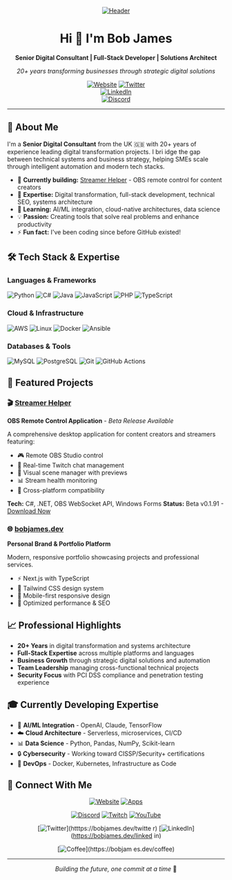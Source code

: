 <div align="center">

  [![Header](https://raw.githubusercontent.com/bbbjames/init-bobJames/main/bobJames-SeoHeader.png "Header")](https://bobjames.dev)

  # Hi 👋 I'm Bob James

  **Senior Digital Consultant | Full-Stack Developer | Solutions Architect**

  *20+ years transforming businesses through strategic digital solutions*

  [![Website](https://img.shields.io/badge/🌐_Website-bobjames.dev-blue?style=for-the-badge)](https://bobjames.dev)
  [![Twitter](https://img.shields.io/badge/🕊️_Twitter-@init__bobjames-1DA1F2?style=for-the-badge)](https://bobjames.dev/twitter)  
  [![LinkedIn](https://img.shields.io/badge/💼_LinkedIn-bobbjames-0077B5?style=for-the-badge)](https://bobjames.dev/linkedin)     
  [![Discord](https://img.shields.io/badge/🎙️_Discord-Community-5865F2?style=for-the-badge)](https://bobjames.dev/discord)        

  </div>

  ---

  ## 🚀 About Me

  I'm a **Senior Digital Consultant** from the UK 🇬🇧 with 20+ years of experience leading digital transformation projects. I bri idge the gap between
  technical systems and business strategy, helping SMEs scale through intelligent automation and modern tech stacks.

  - 🔭 **Currently building:** [Streamer Helper](https://github.com/bbbjames/streamer-helper) - OBS remote control for content creators
  - 🎯 **Expertise:** Digital transformation, full-stack development, technical SEO, systems architecture
  - 🌱 **Learning:** AI/ML integration, cloud-native architectures, data science
  - 💡 **Passion:** Creating tools that solve real problems and enhance productivity
  - ⚡ **Fun fact:** I've been coding since before GitHub existed!

  ## 🛠️ Tech Stack & Expertise

  ### **Languages & Frameworks**
  ![Python](https://img.shields.io/badge/Python-3776AB?style=flat&logo=python&logoColor=white)
  ![C#](https://img.shields.io/badge/C%23-239120?style=flat&logo=c-sharp&logoColor=white)
  ![Java](https://img.shields.io/badge/Java-ED8B00?style=flat&logo=java&logoColor=white)
  ![JavaScript](https://img.shields.io/badge/JavaScript-F7DF1E?style=flat&logo=javascript&logoColor=black)
  ![PHP](https://img.shields.io/badge/PHP-777BB4?style=flat&logo=php&logoColor=white)
  ![TypeScript](https://img.shields.io/badge/TypeScript-007ACC?style=flat&logo=typescript&logoColor=white)

  ### **Cloud & Infrastructure**
  ![AWS](https://img.shields.io/badge/AWS-232F3E?style=flat&logo=amazon-aws&logoColor=white)
  ![Linux](https://img.shields.io/badge/Linux-FCC624?style=flat&logo=linux&logoColor=black)
  ![Docker](https://img.shields.io/badge/Docker-2496ED?style=flat&logo=docker&logoColor=white)
  ![Ansible](https://img.shields.io/badge/Ansible-EE0000?style=flat&logo=ansible&logoColor=white)

  ### **Databases & Tools**
  ![MySQL](https://img.shields.io/badge/MySQL-4479A1?style=flat&logo=mysql&logoColor=white)
  ![PostgreSQL](https://img.shields.io/badge/PostgreSQL-316192?style=flat&logo=postgresql&logoColor=white)
  ![Git](https://img.shields.io/badge/Git-F05032?style=flat&logo=git&logoColor=white)
  ![GitHub Actions](https://img.shields.io/badge/GitHub_Actions-2088FF?style=flat&logo=github-actions&logoColor=white)

  ## 🎯 Featured Projects

  ### 🎬 [Streamer Helper](https://github.com/bbbjames/streamer-helper)
  **OBS Remote Control Application** - *Beta Release Available*

  A comprehensive desktop application for content creators and streamers featuring:
  - 🎮 Remote OBS Studio control
  - 💬 Real-time Twitch chat management
  - 🎨 Visual scene manager with previews
  - 📊 Stream health monitoring
  - 🔧 Cross-platform compatibility

  **Tech:** C#, .NET, OBS WebSocket API, Windows Forms
  **Status:** Beta v0.1.91 - [Download Now](https://bobjames.dev/apps/streamer-helper)

  ### 🌐 [bobjames.dev](https://bobjames.dev)
  **Personal Brand & Portfolio Platform**

  Modern, responsive portfolio showcasing projects and professional services.
  - ⚡ Next.js with TypeScript
  - 🎨 Tailwind CSS design system
  - 📱 Mobile-first responsive design
  - 🚀 Optimized performance & SEO

  ## 📈 Professional Highlights

  - **20+ Years** in digital transformation and systems architecture
  - **Full-Stack Expertise** across multiple platforms and languages
  - **Business Growth** through strategic digital solutions and automation
  - **Team Leadership** managing cross-functional technical projects
  - **Security Focus** with PCI DSS compliance and penetration testing experience

  ## 🎓 Currently Developing Expertise

  - 🤖 **AI/ML Integration** - OpenAI, Claude, TensorFlow
  - ☁️ **Cloud Architecture** - Serverless, microservices, CI/CD
  - 📊 **Data Science** - Python, Pandas, NumPy, Scikit-learn
  - 🔒 **Cybersecurity** - Working toward CISSP/Security+ certifications
  - 🐳 **DevOps** - Docker, Kubernetes, Infrastructure as Code

  ## 🌟 Connect With Me

  <div align="center">

  [![Website](https://img.shields.io/badge/🌐_Portfolio-bobjames.dev-blue?style=for-the-badge&logo=safari&logoColor=white)](https://bobjames.dev)
  [![Apps](https://img.shields.io/badge/📱_My_Apps-bobjames.dev/apps-purple?style=for-the-badge&logo=windows&logoColor=white)](https://bobjames.dev/apps)

  [![Discord](https://img.shields.io/badge/🎙️_Discord-Join_Community-5865F2?style=for-the-badge&logo=discord&logoColor=white)](htttps://bobjames.dev/discord
  )
  [![Twitch](https://img.shields.io/badge/🎮_Twitch-Live_Coding-9146FF?style=for-the-badge&logo=twitch&logoColor=white)](https://bobjames.dev/twitch)
  [![YouTube](https://img.shields.io/badge/▶️_YouTube-Tech_Content-FF0000?style=for-the-badge&logo=youtube&logoColor=white)](httpss://bobjames.dev/youtube)

  [![Twitter](https://img.shields.io/badge/🕊️_Twitter-@init__bobjames-1DA1F2?style=for-the-badge&logo=twitter&logoColor=white)](htttps://bobjames.dev/twitte
  r)
  [![LinkedIn](https://img.shields.io/badge/💼_LinkedIn-Professional-0077B5?style=for-the-badge&logo=linkedin&logoColor=white)](https://bobjames.dev/linked
  in)

  [![Coffee](https://img.shields.io/badge/☕_Buy_Me_Coffee-Support_My_Work-FFDD00?style=for-the-badge&logo=buy-me-a-coffee&logoColor=black)](https://bobjam
  es.dev/coffee)

  </div>

  ---

  <div align="center">

  *Building the future, one commit at a time* 🚀

  </div>
